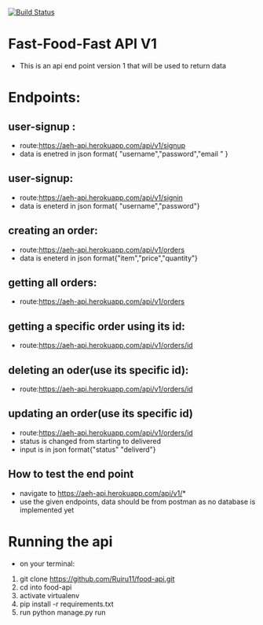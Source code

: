 [![Build Status](https://travis-ci.org/Ruiru11/food-api.svg?branch=develop)](https://travis-ci.org/Ruiru11/food-api)
# Fast-Food-Fast API V1

* This is an api end point version 1 that will be used to return data 

# Endpoints:
 ## user-signup :
- route:https://aeh-api.herokuapp.com/api/v1/signup
- data is enetred in json format{ "username","password","email "	}
 ## user-signup:
- route:https://aeh-api.herokuapp.com/api/v1/signin
- data is eneterd in json format{ "username","password"}
 ## creating an order:
- route:https://aeh-api.herokuapp.com/api/v1/orders
- data is eneterd in json format{"item","price","quantity"}
 ## getting all orders:
- route:https://aeh-api.herokuapp.com/api/v1/orders
 ## getting a specific order using its id:
- route:https://aeh-api.herokuapp.com/api/v1/orders/id
 ## deleting an oder(use its specific id):
- route:https://aeh-api.herokuapp.com/api/v1/orders/id
 ## updating an order(use its specific id)
- route:https://aeh-api.herokuapp.com/api/v1/orders/id
- status is changed from starting to delivered
- input is in json format{"status" "deliverd"}
 ## How to test the end point
* navigate to https://aeh-api.herokuapp.com/api/v1/*
* use the given endpoints, data should be from postman as no database is implemented yet 


# Running the api
- on your terminal:
 
 1. git clone https://github.com/Ruiru11/food-api.git
 2. cd into food-api
 3. activate virtualenv
 3. pip install -r requirements.txt
 4. run python manage.py run


